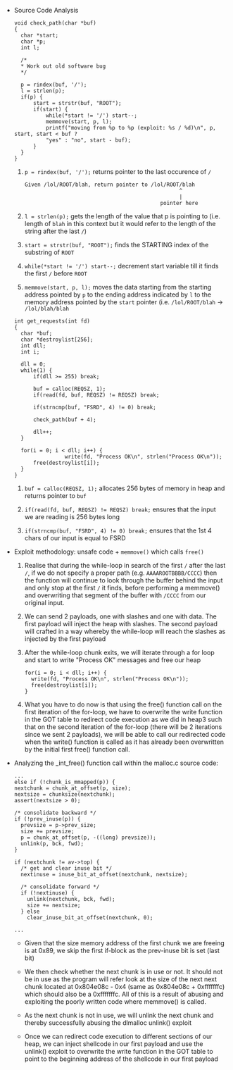 - Source Code Analysis

  ```
  void check_path(char *buf)
  {
    char *start;
    char *p;
    int l;

    /*
    * Work out old software bug
    */

    p = rindex(buf, '/');
    l = strlen(p);
    if(p) {
        start = strstr(buf, "ROOT");
        if(start) {
            while(*start != '/') start--;
            memmove(start, p, l);
            printf("moving from %p to %p (exploit: %s / %d)\n", p, start, start < buf ?
            "yes" : "no", start - buf);
        }
    }
  }
  ```
  
  1. `p = rindex(buf, '/');` returns pointer to the last occurence of `/`
  
     ```
     Given /lol/ROOT/blah, return pointer to /lol/ROOT/blah
                                                      ^
                                                      |
                                                pointer here
     ```

  2. `l = strlen(p);` gets the length of the value that p is pointing to (i.e. length of `blah` in this context but it would refer to the length of the string after the last `/`)

  3. `start = strstr(buf, "ROOT");` finds the STARTING index of the substring of `ROOT`

  4. `while(*start != '/') start--;` decrement start variable till it finds the first `/` before `ROOT`
  
  5. `memmove(start, p, l);` moves the data starting from the starting address pointed by `p` to the ending address indicated by `l` to the memory address pointed by the `start` pointer (i.e. `/lol/ROOT/blah` &rarr; `/lol/blah/blah`

  ```
  int get_requests(int fd)
  {
    char *buf;
    char *destroylist[256];
    int dll;
    int i;

    dll = 0;
    while(1) {
        if(dll >= 255) break;

        buf = calloc(REQSZ, 1);
        if(read(fd, buf, REQSZ) != REQSZ) break;

        if(strncmp(buf, "FSRD", 4) != 0) break;

        check_path(buf + 4);     

        dll++;
    }

    for(i = 0; i < dll; i++) {
                  write(fd, "Process OK\n", strlen("Process OK\n"));
        free(destroylist[i]);
    }
  }
  ```

  1. `buf = calloc(REQSZ, 1);` allocates 256 bytes of memory in heap and returns pointer to `buf`

  2. `if(read(fd, buf, REQSZ) != REQSZ) break;` ensures that the input we are reading is 256 bytes long

  3. `if(strncmp(buf, "FSRD", 4) != 0) break;` ensures that the 1st 4 chars of our input is equal to FSRD

- Exploit methodology: unsafe code + `memmove()` which calls `free()`

  1. Realise that during the while-loop in search of the first `/` after the last `/`, if we do not specify a proper path (e.g. `AAAAROOTBBBB/CCCC`) then the function will continue to look through the buffer behind the input and only stop at the first `/` it finds, before performing a memmove() and overwriting that segment of the buffer with `/CCCC` from our original input.

  2. We can send 2 payloads, one with slashes and one with data. The first payload will inject the heap with slashes. The second payload will crafted in a way whereby the while-loop will reach the slashes as injected by the first payload
  
  3. After the while-loop chunk exits, we will iterate through a for loop and start to write "Process OK" messages and free our heap
  
      ```
      for(i = 0; i < dll; i++) {
        write(fd, "Process OK\n", strlen("Process OK\n"));
        free(destroylist[i]);
      }
      ```
      
  4. What you have to do now is that using the free() function call on the first iteration of the for-loop, we have to overwrite the write function in the GOT table to redirect code execution as we did in heap3 such that on the second iteration of the for-loop (there will be 2 iterations since we sent 2 payloads), we will be able to call our redirected code when the write() function is called as it has already been overwritten by the initial first free() function call.
  
- Analyzing the _int_free() function call within the malloc.c source code:

    ```
    ...
    else if (!chunk_is_mmapped(p)) {
    nextchunk = chunk_at_offset(p, size);
    nextsize = chunksize(nextchunk);
    assert(nextsize > 0);

    /* consolidate backward */
    if (!prev_inuse(p)) {
      prevsize = p->prev_size;
      size += prevsize;
      p = chunk_at_offset(p, -((long) prevsize));
      unlink(p, bck, fwd);
    }

    if (nextchunk != av->top) {
      /* get and clear inuse bit */
      nextinuse = inuse_bit_at_offset(nextchunk, nextsize);

      /* consolidate forward */
      if (!nextinuse) {
        unlink(nextchunk, bck, fwd);
        size += nextsize;
      } else
        clear_inuse_bit_at_offset(nextchunk, 0);

    ...
    ```

    - Given that the size memory address of the first chunk we are freeing is at 0x89, we skip the first if-block as the prev-inuse bit is set (last bit)

    - We then check whether the next chunk is in use or not. It should not be in use as the program will refer look at the size of the next next chunk located at 0x804e08c - 0x4 (same as 0x804e08c + 0xfffffffc) which should also be a 0xfffffffc. All of this is a result of abusing and exploiting the poorly written code where memmove() is called.

    - As the next chunk is not in use, we will unlink the next chunk and thereby successfully abusing the dlmalloc unlink() exploit

    - Once we can redirect code execution to different sections of our heap, we can inject shellcode in our first payload and use the unlink() exploit to overwrite the write function in the GOT table to point to the beginning address of the shellcode in our first payload
